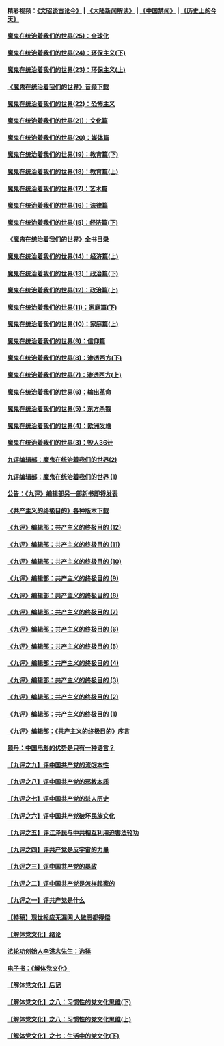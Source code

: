 #### 精彩视频：[《文昭谈古论今》](https://github.com/gfw-breaker/wenzhao/blob/master/README.md?t=11281531) | [《大陆新闻解读》](https://github.com/gfw-breaker/ntdtv-comedy/blob/master/README.md?t=11281531) | [《中国禁闻》](https://github.com/gfw-breaker/ntdtv-news/blob/master/README.md?t=11281531) | [《历史上的今天》](https://github.com/gfw-breaker/today-in-history/blob/master/README.md?t=11281531) 

#### [魔鬼在统治着我们的世界(25)：全球化](../pages/nsc422/n10788205.md?t=11281531) 

#### [魔鬼在统治着我们的世界(24)：环保主义(下)](../pages/nsc422/n10695307.md?t=11281531) 

#### [魔鬼在统治着我们的世界(23)：环保主义(上)](../pages/nsc422/n10688613.md?t=11281531) 

#### [《魔鬼在统治着我们的世界》音频下载](../pages/nsc422/n10635553.md?t=11281531) 

#### [魔鬼在统治着我们的世界(22)：恐怖主义](../pages/nsc422/n10614727.md?t=11281531) 

#### [魔鬼在统治着我们的世界(21)：文化篇](../pages/nsc422/n10597706.md?t=11281531) 

#### [魔鬼在统治着我们的世界(20)：媒体篇](../pages/nsc422/n10586579.md?t=11281531) 

#### [魔鬼在统治着我们的世界(19)：教育篇(下)](../pages/nsc422/n10564808.md?t=11281531) 

#### [魔鬼在统治着我们的世界(18)：教育篇(上)](../pages/nsc422/n10526970.md?t=11281531) 

#### [魔鬼在统治着我们的世界(17)：艺术篇](../pages/nsc422/n10499093.md?t=11281531) 

#### [魔鬼在统治着我们的世界(16)：法律篇](../pages/nsc422/n10485969.md?t=11281531) 

#### [魔鬼在统治着我们的世界(15)：经济篇(下)](../pages/nsc422/n10469975.md?t=11281531) 

#### [《魔鬼在统治着我们的世界》全书目录](../pages/nsc422/n10464261.md?t=11281531) 

#### [魔鬼在统治着我们的世界(14)：经济篇(上)](../pages/nsc422/n10457370.md?t=11281531) 

#### [魔鬼在统治着我们的世界(13)：政治篇(下)](../pages/nsc422/n10448270.md?t=11281531) 

#### [魔鬼在统治着我们的世界(12)：政治篇(上)](../pages/nsc422/n10444576.md?t=11281531) 

#### [魔鬼在统治着我们的世界(11)：家庭篇(下)](../pages/nsc422/n10440961.md?t=11281531) 

#### [魔鬼在统治着我们的世界(10)：家庭篇(上)](../pages/nsc422/n10435448.md?t=11281531) 

#### [魔鬼在统治着我们的世界(9)：信仰篇](../pages/nsc422/n10432159.md?t=11281531) 

#### [魔鬼在统治着我们的世界(8)：渗透西方(下)](../pages/nsc422/n10429603.md?t=11281531) 

#### [魔鬼在统治着我们的世界(7)：渗透西方(上)](../pages/nsc422/n10426013.md?t=11281531) 

#### [魔鬼在统治着我们的世界(6)：输出革命](../pages/nsc422/n10421536.md?t=11281531) 

#### [魔鬼在统治着我们的世界(5)：东方杀戮](../pages/nsc422/n10417707.md?t=11281531) 

#### [魔鬼在统治着我们的世界(4)：欧洲发端](../pages/nsc422/n10414890.md?t=11281531) 

#### [魔鬼在统治着我们的世界(3)：毁人36计](../pages/nsc422/n10411583.md?t=11281531) 

#### [九评编辑部：魔鬼在统治着我们的世界(2)](../pages/nsc422/n10410036.md?t=11281531) 

#### [九评编辑部：魔鬼在统治着我们的世界 (1)](../pages/nsc422/n10406825.md?t=11281531) 

#### [公告：《九评》编辑部另一部新书即将发表](../pages/nsc422/n10405104.md?t=11281531) 

#### [《共产主义的终极目的》各种版本下载](../pages/nsc422/n10022138.md?t=11281531) 

#### [《九评》编辑部：共产主义的终极目的 (12)](../pages/nsc422/n9933272.md?t=11281531) 

#### [《九评》编辑部：共产主义的终极目的 (11)](../pages/nsc422/n9924973.md?t=11281531) 

#### [《九评》编辑部：共产主义的终极目的 (10)](../pages/nsc422/n9920883.md?t=11281531) 

#### [《九评》编辑部：共产主义的终极目的 (9)](../pages/nsc422/n9916363.md?t=11281531) 

#### [《九评》编辑部：共产主义的终极目的 (8)](../pages/nsc422/n9912488.md?t=11281531) 

#### [《九评》编辑部：共产主义的终极目的 (7)](../pages/nsc422/n9901176.md?t=11281531) 

#### [《九评》编辑部：共产主义的终极目的 (6)](../pages/nsc422/n9899359.md?t=11281531) 

#### [《九评》编辑部：共产主义的终极目的 (5)](../pages/nsc422/n9893174.md?t=11281531) 

#### [《九评》编辑部：共产主义的终极目的 (4)](../pages/nsc422/n9891246.md?t=11281531) 

#### [《九评》编辑部：共产主义的终极目的 (3)](../pages/nsc422/n9879879.md?t=11281531) 

#### [《九评》编辑部：共产主义的终极目的 (2)](../pages/nsc422/n9876205.md?t=11281531) 

#### [《九评》编辑部：共产主义的终极目的 (1)](../pages/nsc422/n9865857.md?t=11281531) 

#### [《九评》编辑部：《共产主义的终极目的》序言](../pages/nsc422/n9862666.md?t=11281531) 

#### [颜丹：中国电影的优势是只有一种语言？](../pages/nsc422/n9583062.md?t=11281531) 

#### [【九评之九】评中国共产党的流氓本性](../pages/nsc422/n737542.md?t=11281531) 

#### [【九评之八】评中国共产党的邪教本质](../pages/nsc422/n735942.md?t=11281531) 

#### [【九评之七】评中国共产党的杀人历史](../pages/nsc422/n733806.md?t=11281531) 

#### [【九评之六】评中国共产党破坏民族文化](../pages/nsc422/n731667.md?t=11281531) 

#### [【九评之五】评江泽民与中共相互利用迫害法轮功](../pages/nsc422/n730058.md?t=11281531) 

#### [【九评之四】评共产党是反宇宙的力量](../pages/nsc422/n727814.md?t=11281531) 

#### [【九评之三】评中国共产党的暴政](../pages/nsc422/n725597.md?t=11281531) 

#### [【九评之二】评中国共产党是怎样起家的](../pages/nsc422/n723946.md?t=11281531) 

#### [【九评之一】评共产党是什么](../pages/nsc422/n722529.md?t=11281531) 

#### [【特稿】现世报应无漏网 人做恶都得偿](../pages/nsc422/n4215167.md?t=11281531) 

#### [【解体党文化】绪论](../pages/nsc422/n1449356.md?t=11281531) 

#### [法轮功创始人李洪志先生：选择](../pages/nsc422/n3580738.md?t=11281531) 

#### [电子书：《解体党文化》](../pages/nsc422/n1573484.md?t=11281531) 

#### [【解体党文化】后记](../pages/nsc422/n1531999.md?t=11281531) 

#### [【解体党文化】之八：习惯性的党文化思维(下)](../pages/nsc422/n1526477.md?t=11281531) 

#### [【解体党文化】之八：习惯性的党文化思维(上)](../pages/nsc422/n1520631.md?t=11281531) 

#### [【解体党文化】之七：生活中的党文化(下)](../pages/nsc422/n1513446.md?t=11281531) 

